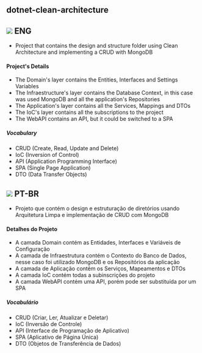<h2>dotnet-clean-architecture</h2>

<h2><img src='https://raw.githubusercontent.com/stevenrskelton/flag-icon/master/png/36/country-4x3/us.png'/> ENG</h2>

-   Project that contains the design and structure folder using Clean Architecture and implementing a CRUD with MongoDB

<h4>Project's Details</h4>

-   The Domain's layer contains the Entities, Interfaces and Settings Variables
-   The Infraestructure's layer contains the Database Context, in this case was used MongoDB and all the application's Repositories
-   The Application's layer contains all the Services, Mappings and DTOs
-   The IoC's layer contains all the subscriptions to the project
-   The WebAPI contains an API, but it could be switched to a SPA

<h5>Vocabulary</h5>

-   CRUD (Create, Read, Update and Delete)
-   IoC (Inversion of Control)
-   API (Application Programming Interface)
-   SPA (Single Page Application)
-   DTO (Data Transfer Objects)

<h2><img src='https://raw.githubusercontent.com/stevenrskelton/flag-icon/master/png/36/country-4x3/br.png'/> PT-BR</h2>

-   Projeto que contém o design e estruturação de diretórios usando Arquitetura Limpa e implementação de CRUD com MongoDB

<h4>Detalhes do Projeto</h4>

-   A camada Domain contém as Entidades, Interfaces e Variáveis de Configuração
-   A camada de Infraestrutura contém o Contexto do Banco de Dados, nesse caso foi utilizado MongoDB e os Repositórios da aplicação
-   A camada de Aplicação contêm os Serviços, Mapeamentos e DTOs
-   A camada IoC contém todas a subinscrições do projeto
-   A camada WebAPI contém uma API, porém pode ser substituída por um SPA

<h5>Vocabulário</h5>

-   CRUD (Criar, Ler, Atualizar e Deletar)
-   IoC (Inversão de Controle)
-   API (Interface de Programação de Aplicativo)
-   SPA (Aplicativo de Página Única)
-   DTO (Objetos de Transferência de Dados)

